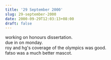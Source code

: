 ```yaml
---
title: '29 September 2000'
slug: 29-september-2000
date: 2000-09-29T12:03:13+08:00
draft: false
---
```


working on honours dissertation.\
due in on monday.\
roy and hg\'s coverage of the olympics was good.\
fatso was a much better mascot.
